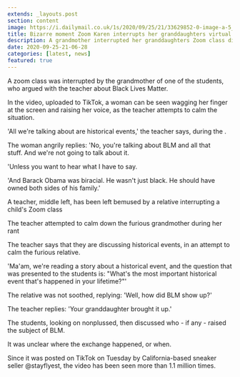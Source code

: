 ```yaml
---
extends: _layouts.post
section: content
image: https://i.dailymail.co.uk/1s/2020/09/25/21/33629852-0-image-a-5_1601064151535.jpg 
title: Bizarre moment Zoom Karen interrupts her granddaughters virtual class to complain about BLM 
description: A grandmother interrupted her granddaughters Zoom class discussion about history to launch into a rant about Black Lives Matter and Barack Obama, earning her the nickname Zoom Karen. 
date: 2020-09-25-21-06-28 
categories: [latest, news] 
featured: true 
--- 
```

A zoom class was interrupted by the grandmother of one of the students, who argued with the teacher about Black Lives Matter.

In the video, uploaded to TikTok, a woman can be seen wagging her finger at the screen and raising her voice, as the teacher attempts to calm the situation.  

'All we're talking about are historical events,' the teacher says, during the .

The woman angrily replies: 'No, you're talking about BLM and all that stuff. And we're not going to talk about it. 

'Unless you want to hear what I have to say. 

'And Barack Obama was biracial. He wasn't just black. He should have owned both sides of his family.'

A teacher, middle left, has been left bemused by a relative interrupting a child's Zoom class

The teacher attempted to calm down the furious grandmother during her rant

The teacher says that they are discussing historical events, in an attempt to calm the furious relative.

'Ma'am, we're reading a story about a historical event, and the question that was presented to the students is: "What's the most important historical event that's happened in your lifetime?"'

The relative was not soothed, replying: 'Well, how did BLM show up?' 

The teacher replies: 'Your granddaughter brought it up.' 

The students, looking on nonplussed, then discussed who - if any - raised the subject of BLM.  

It was unclear where the exchange happened, or when. 

Since it was posted on TikTok on Tuesday by California-based sneaker seller @stayflyest, the video has been seen more than 1.1 million times.

